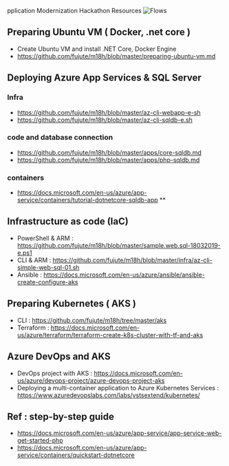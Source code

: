 pplication Modernization Hackathon Resources
![Flows](https://github.com/fujute/m18h/blob/master/imgs/lab-flows.png)
## Preparing Ubuntu VM ( Docker, .net core )
* Create Ubuntu VM and install  .NET Core, Docker Engine
* https://github.com/fujute/m18h/blob/master/preparing-ubuntu-vm.md
## Deploying Azure App Services & SQL Server
###  Infra
* https://github.com/fujute/m18h/blob/master/az-cli-webapp-e-sh
* https://github.com/fujute/m18h/blob/master/az-cli-sqldb-e.sh
### code and database connection
* https://github.com/fujute/m18h/blob/master/apps/core-sqldb.md
* https://github.com/fujute/m18h/blob/master/apps/php-sqldb.md
### containers
* https://docs.microsoft.com/en-us/azure/app-service/containers/tutorial-dotnetcore-sqldb-app **

## Infrastructure as code (IaC) 
* PowerShell & ARM : https://github.com/fujute/m18h/blob/master/sample.web.sql-18032019-e.ps1
* CLI & ARM : https://github.com/fujute/m18h/blob/master/infra/az-cli-simple-web-sql-01.sh
* Ansible : https://docs.microsoft.com/en-us/azure/ansible/ansible-create-configure-aks

## Preparing Kubernetes ( AKS )
* CLI : https://github.com/fujute/m18h/tree/master/aks
* Terraform : https://docs.microsoft.com/en-us/azure/terraform/terraform-create-k8s-cluster-with-tf-and-aks
## Azure DevOps and AKS
* DevOps project with AKS : https://docs.microsoft.com/en-us/azure/devops-project/azure-devops-project-aks
* Deploying a multi-container application to Azure Kubernetes Services : https://www.azuredevopslabs.com/labs/vstsextend/kubernetes/

## Ref : step-by-step guide
* https://docs.microsoft.com/en-us/azure/app-service/app-service-web-get-started-php
* https://docs.microsoft.com/en-us/azure/app-service/containers/quickstart-dotnetcore 
